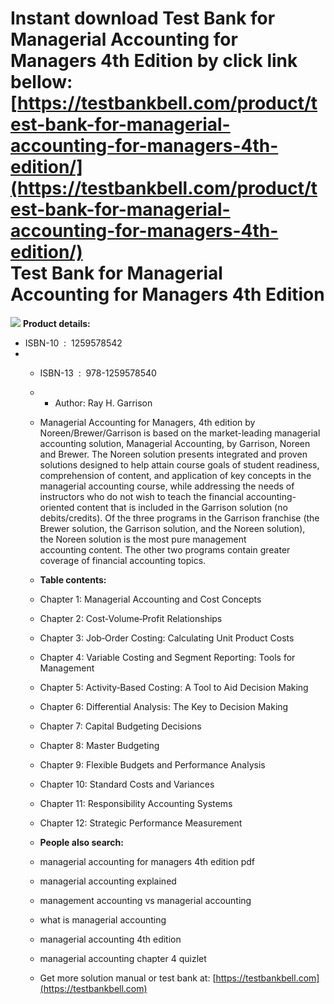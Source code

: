 Instant download **Test Bank for Managerial Accounting for Managers 4th Edition** by click link bellow:  
[https://testbankbell.com/product/test-bank-for-managerial-accounting-for-managers-4th-edition/](https://testbankbell.com/product/test-bank-for-managerial-accounting-for-managers-4th-edition/)  
Test Bank for Managerial Accounting for Managers 4th Edition
============================================================


![](https://testbankbell.com/wp-content/uploads/2023/05/1259578542-5.jpg)
**Product details:**
* ISBN-10 ‏ : ‎ 1259578542
* * ISBN-13 ‏ : ‎ 978-1259578540
  * * Author: Ray H. Garrison
   
  * Managerial Accounting for Managers, 4th edition by Noreen/Brewer/Garrison is based on the market-leading managerial accounting solution, Managerial Accounting, by Garrison, Noreen and Brewer. The Noreen solution presents integrated and proven solutions designed to help attain course goals of student readiness, comprehension of content, and application of key concepts in the managerial accounting course, while addressing the needs of instructors who do not wish to teach the financial accounting-oriented content that is included in the Garrison solution (no debits/credits). Of the three programs in the Garrison franchise (the Brewer solution, the Garrison solution, and the Noreen solution), the Noreen solution is the most pure management accounting content. The other two programs contain greater coverage of financial accounting topics.
 
  * **Table contents:**
 
  * Chapter 1: Managerial Accounting and Cost Concepts
  * Chapter 2: Cost‐Volume‐Profit Relationships
  * Chapter 3: Job‐Order Costing: Calculating Unit Product Costs
  * Chapter 4: Variable Costing and Segment Reporting: Tools for Management
  * Chapter 5: Activity‐Based Costing: A Tool to Aid Decision Making
  * Chapter 6: Differential Analysis: The Key to Decision Making
  * Chapter 7: Capital Budgeting Decisions
  * Chapter 8: Master Budgeting
  * Chapter 9: Flexible Budgets and Performance Analysis
  * Chapter 10: Standard Costs and Variances
  * Chapter 11: Responsibility Accounting Systems
  * Chapter 12: Strategic Performance Measurement
 
  * **People also search:**
  * managerial accounting for managers 4th edition pdf
 
  * managerial accounting explained
 
  * management accounting vs managerial accounting
 
  * what is managerial accounting
 
  * managerial accounting 4th edition
 
  * managerial accounting chapter 4 quizlet
  *  Get more solution manual or test bank at: [https://testbankbell.com](https://testbankbell.com)
